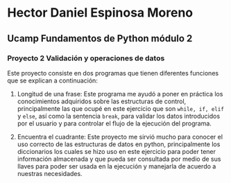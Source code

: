 # Hector Daniel Espinosa Moreno
## Ucamp Fundamentos de Python módulo 2

### Proyecto 2 Validación y operaciones de datos
Este proyecto consiste en dos programas que tienen diferentes funciones que se explican a continuación:

1. Longitud de una frase:
   Este programa me ayudó a poner en práctica los conocimientos adquiridos sobre las estructuras de control, principalmente las que ocupé en este ejercicio que son `while, if, elif` y `else`, así como la sentencia `break`, para validar los datos introducidos por el usuario y para controlar el flujo de la ejecución del programa. 
   
3. Encuentra el cuadrante:
   Este proyecto me sirvió mucho para conocer el uso correcto de las estructuras de datos en python, principalmente los diccionarios los cuales se hizo uso en este ejercicio para poder tener información almacenada y que pueda ser consultada por medio de sus llaves para poder ser usada en la ejecución y manejarla de acuerdo a nuestras necesidades.
